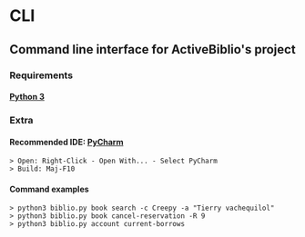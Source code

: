 CLI    
===

## Command line interface for ActiveBiblio's project

### Requirements
#### [Python 3](https://www.python.org/downloads/)    
    
### Extra     
#### Recommended IDE: [PyCharm](https://www.jetbrains.com/pycharm/)    
    > Open: Right-Click - Open With... - Select PyCharm    
    > Build: Maj-F10

#### Command examples    
    > python3 biblio.py book search -c Creepy -a "Tierry vachequilol"
    > python3 biblio.py book cancel-reservation -R 9
    > python3 biblio.py account current-borrows